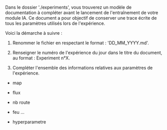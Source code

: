 Dans le dossier './experiments', vous trouverez un modèle de documentation à compléter avant le lancement de l'entraînement de votre module IA. Ce document a pour objectif de conserver une trace écrite de tous les paramètres utilisés lors de l'expérience.

Voici la démarche à suivre :

1. Renommer le fichier en respectant le format : 'DD_MM_YYYY.md'.

2. Renseigner le numéro de l'expérience du jour dans le titre du document, au format : Experiment n°X.

3. Compléter l'ensemble des informations relatives aux paramètres de l'expérience.


- map
- flux
- nb route
- feu ...

- hyperparametre